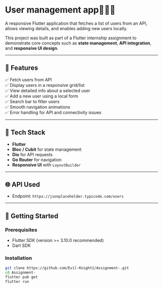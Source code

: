 # User management app🧑‍💼📱

A responsive Flutter application that fetches a list of users from an API, allows viewing details, and enables adding new users locally.

This project was built as part of a Flutter internship assignment to demonstrate core concepts such as **state management**, **API integration**, and **responsive UI design**.

---

## 📱 Features

✅ Fetch users from API  
✅ Display users in a responsive grid/list  
✅ View detailed info about a selected user  
✅ Add a new user using a local form  
✅ Search bar to filter users  
✅ Smooth navigation animations  
✅ Error handling for API and connectivity issues  

---

## 🔧 Tech Stack

- **Flutter**
- **Bloc / Cubit** for state management
- **Dio** for API requests
- **Go Router** for navigation
- **Responsive UI** with `LayoutBuilder`

---

## 🌐 API Used

- Endpoint: `https://jsonplaceholder.typicode.com/users`

---

## 🚀 Getting Started

### Prerequisites

- Flutter SDK (version >= 3.10.0 recommended)
- Dart SDK

### Installation

```bash
git clone https://github.com/Evil-Knight1/Assignment-.git
cd Assignment-
flutter pub get
flutter run
